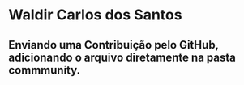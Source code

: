 # Waldir Carlos dos Santos

## Enviando uma Contribuição pelo GitHub, adicionando o arquivo diretamente na pasta commmunity.
